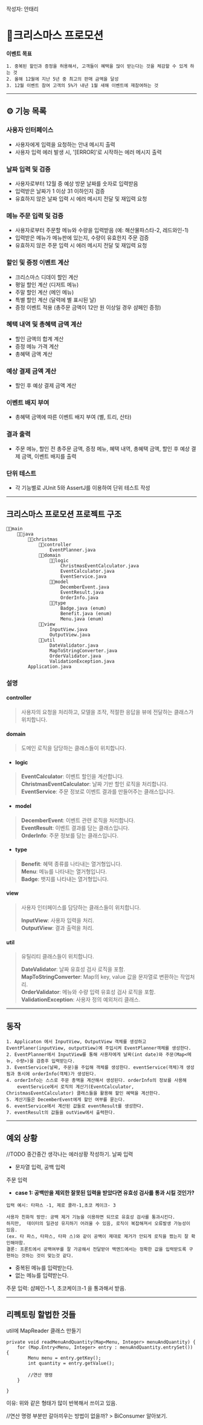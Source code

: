 작성자: 안태리

# 🎅크리스마스 프로모션

**이벤트 목표**
````
1. 중복된 할인과 증정을 허용해서, 고객들이 혜택을 많이 받는다는 것을 체감할 수 있게 하는 것
2. 올해 12월에 지난 5년 중 최고의 판매 금액을 달성
3. 12월 이벤트 참여 고객의 5%가 내년 1월 새해 이벤트에 재참여하는 것
````

---------------
## ⚙ 기능 목록

### 사용자 인터페이스
   - 사용자에게 입력을 요청하는 안내 메시지 출력
   - 사용자 입력 에러 발생 시, '[ERROR]'로 시작하는 에러 메시지 출력 
### 날짜 입력 및 검증
   - 사용자로부터 12월 중 예상 방문 날짜를 숫자로 입력받음
   - 입력받은 날짜가 1 이상 31 이하인지 검증
   - 유효하지 않은 날짜 입력 시 에러 메시지 전달 및 재입력 요청 
### 메뉴 주문 입력 및 검증
   - 사용자로부터 주문할 메뉴와 수량을 입력받음 (예: 해산물파스타-2, 레드와인-1)
   - 입력받은 메뉴가 메뉴판에 있는지, 수량이 유효한지 주문 검증
   - 유효하지 않은 주문 입력 시 에러 메시지 전달 및 재입력 요청
### 할인 및 증정 이벤트 계산
   - 크리스마스 디데이 할인 계산
   - 평일 할인 계산 (디저트 메뉴)
   - 주말 할인 계산 (메인 메뉴)
   - 특별 할인 계산 (달력에 별 표시된 날)
   - 증정 이벤트 적용 (총주문 금액이 12만 원 이상일 경우 샴페인 증정)
### 혜택 내역 및 총혜택 금액 계산
   - 할인 금액의 합계 계산
   - 증정 메뉴 가격 계산
   - 총혜택 금액 계산
### 예상 결제 금액 계산
   - 할인 후 예상 결제 금액 계산
### 이벤트 배지 부여
   - 총혜택 금액에 따른 이벤트 배지 부여 (별, 트리, 산타)
### 결과 출력
   - 주문 메뉴, 할인 전 총주문 금액, 증정 메뉴, 혜택 내역, 총혜택 금액, 할인 후 예상 결제 금액, 이벤트 배지를 출력
### 단위 테스트
   - 각 기능별로 JUnit 5와 AssertJ를 이용하여 단위 테스트 작성

------------

## 크리스마스 프로모션 프로젝트 구조

```
🔻📁main
    🔻📁java
        🔻📁christmas
            🔻📁controller
                EventPlanner.java
            🔻📁domain
                🔻📁logic
                    ChristmasEventCalculator.java
                    EventCalculator.java
                    EventService.java
                🔻📁model
                    DecemberEvent.java
                    EventResult.java
                    OrderInfo.java
                🔻📁type
                    Badge.java (enum)
                    Benefit.java (enum)
                    Menu.java (enum)
            🔻📁view
                InputView.java
                OutputView.java
            🔻📁util
                DateValidator.java
                MapToStringConverter.java
                OrderValidator.java
                ValidationException.java
        Application.java
```
### 설명
#### controller
> 사용자의 요청을 처리하고, 모델을 조작, 적절한 응답을 뷰에 전달하는 클래스가 위치합니다.

#### domain
> 도메인 로직을 담당하는 클래스들이 위치합니다. <br>

- #### logic
> **EventCalculator**: 이벤트 할인을 계산합니다. <br>
> **ChristmasEventCalculator**: 날짜 기반 할인 로직을 처리합니다. <br>
> **EventService**: 주문 정보로 이벤트 결과를 만들어주는 클래스입니다. <br>

- #### model
> **DecemberEvent**: 이벤트 관련 로직을 처리합니다. <br>
> **EventResult**: 이벤트 결과를 담는 클래스입니다. <br>
> **OrderInfo**: 주문 정보를 담는 클래스입니다. <br>

- #### type
> **Benefit**: 혜택 종류를 나타내는 열거형입니다. <br>
> **Menu**: 메뉴를 나타내는 열거형입니다. <br>
> **Badge**: 뱃지를 나타내는 열거형입니다. <br>


#### view
> 사용자 인터페이스를 담당하는 클래스들이 위치합니다. <br>
>
> **InputView**: 사용자 입력을 처리. <br>
> **OutputView**: 결과 출력을 처리. <br>

#### util
> 유틸리티 클래스들이 위치합니다. <br>
>
> **DateValidator**: 날짜 유효성 검사 로직을 포함. <br>
> **MapToStringConverter**: Map의 key, value 값을 문자열로 변환하는 작업처리. <br>
> **OrderValidator**: 메뉴와 수량 입력 유효성 검사 로직을 포함. <br>
> **ValidationException**: 사용자 정의 예외처리 클래스. <br>

----------------------
## 동작
````
1. Applicaton 에서 InputView, OutputView 객체를 생성하고 EventPlaner(inputView, outputView)에 주입시켜 EventPlanner객체를 생성한다.
2. EventPlanner에서 InputView를 통해 사용자에게 날짜(int date)와 주문(Map<메뉴, 수량>)을 검증후 입력받는다.
3. EventService(날짜, 주문)을 주입해 객체를 생성한다. eventService(객체)개 생성됨과 동시에 orderInfo(객체)가 생성된다.
4. orderInfo는 스스로 주문 총액을 계산해서 생성된다. orderInfo의 정보를 사용해 
    eventService에서 로직의 계산기(EventCalculator, ChristmasEventCalculator) 클래스들을 활용해 할인 혜택을 계산한다.
5. 계산기들은 DecemberEvent에게 할인 여부를 묻는다.
6. eventService에서 계산된 값들로 eventResult를 생성한다.
7. eventResult의 값들을 outView에서 출력한다.
````

-------------------
## 예외 상황

//TODO 중간중간 생각나는 에러상황 작성하기.
날짜 입력
- 문자열 입력, 공백 입력

주문 입력
- **case 1: 공백만을 제외한 잘못된 입력을 받았다면 유효성 검사를 통과 시킬 것인가?** 
````
입력 예시: 타파스 -1, 제로 콜라-1,초코 케이크- 3
 
사용자 친화적 방안: 공백 제거 기능을 이용하면 되므로 유효성 검사를 통과시킨다.
하지만,  데이터의 일관성 유지하기 어려울 수 있음, 로직이 복잡해져서 오류발생 가능성이 있음.
(ex. 타 파스, 타파스, 타파 스)와 같이 공백이 제대로 제거가 안되게 로직을 짰는지 잘 확인해야함.
결론: 프론트에서 공백여부를 잘 가공해서 전달받아 백엔드에서는 정확한 값을 입력받도록 구현하는 것하는 것이 맞는것 같다.
```` 

- 중복된 메뉴를 입력받는다.
- 없는 메뉴를 입력받는다.

주문 입력: 샴페인-1-1, 초코케이크-1 을 통과해서 받음.


--------
## 리펙토링 할법한 것들

util에 MapReader 클래스 만들기
```
private void readMenuAndQuantity(Map<Menu, Integer> menuAndQuantity) {
    for (Map.Entry<Menu, Integer> entry : menuAndQuantity.entrySet()) {
        Menu menu = entry.getKey();
        int quantity = entry.getValue();

        //연산 명령
    }
    
}
```
이유: 위와 같은 형태가 많이 반복해서 쓰이고 있음.

//연산 명령 부분만 갈아끼우는 방법이 없을까? > BiConsumer 알아보기.
